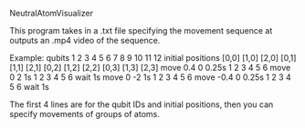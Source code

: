 NeutralAtomVisualizer

This program takes in a .txt file specifying the movement sequence at outputs an .mp4 video of the sequence.

Example:
qubits
1 2 3 4 5 6 7 8 9 10 11 12
initial positions
[0,0] [1,0] [2,0] [0,1] [1,1] [2,1] [0,2] [1,2] [2,2] [0,3] [1,3] [2,3]
move 0.4 0 0.25s
1 2 3 4 5 6
move 0 2 1s
1 2 3 4 5 6
wait 1s
move 0 -2 1s
1 2 3 4 5 6
move -0.4 0 0.25s
1 2 3 4 5 6
wait 1s

The first 4 lines are for the qubit IDs and initial positions, then you can specify movements of groups of atoms.


